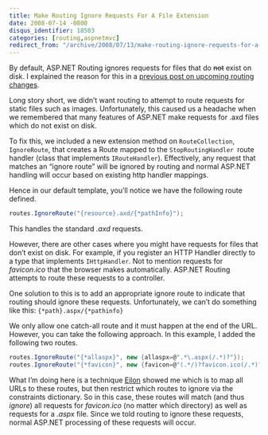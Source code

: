 ```yaml
---
title: Make Routing Ignore Requests For A File Extension
date: 2008-07-14 -0800
disqus_identifier: 18503
categories: [routing,aspnetmvc]
redirect_from: "/archive/2008/07/13/make-routing-ignore-requests-for-a-file-extension.aspx/"
---
```


By default, ASP.NET Routing ignores requests for files that do ~~not~~
exist on disk. I explained the reason for this in a [previous post on
upcoming routing
changes](https://haacked.com/archive/2008/04/10/upcoming-changes-in-routing.aspx "Upcoming Routing Changes").

Long story short, we didn’t want routing to attempt to route requests
for static files such as images. Unfortunately, this caused us a
headache when we remembered that many features of ASP.NET make requests
for .axd files which do not exist on disk.

To fix this, we included a new extension method on `RouteCollection`,
`IgnoreRoute`, that creates a Route mapped to the
`StopRoutingHandler `route handler (class that implements
`IRouteHandler`). Effectively, any request that matches an “ignore
route” will be ignored by routing and normal ASP.NET handling will occur
based on existing http handler mappings.

Hence in our default template, you’ll notice we have the following route
defined.

```csharp
routes.IgnoreRoute("{resource}.axd/{*pathInfo}");
```

This handles the standard *.axd* requests.

However, there are other cases where you might have requests for files
that don’t exist on disk. For example, if you register an HTTP Handler
directly to a type that implements `IHttpHandler`. Not to mention
requests for *favicon.ico* that the browser makes automatically. ASP.NET
Routing attempts to route these requests to a controller.

One solution to this is to add an appropriate ignore route to indicate
that routing should ignore these requests. Unfortunately, we can’t do
something like this: `{*path}.aspx/{*pathinfo}`

We only allow one catch-all route and it must happen at the end of the
URL. However, you can take the following approach. In this example, I
added the following two routes.

```csharp
routes.IgnoreRoute("{*allaspx}", new {allaspx=@".*\.aspx(/.*)?"});
routes.IgnoreRoute("{*favicon}", new {favicon=@"(.*/)?favicon.ico(/.*)?"});
```

What I’m doing here is a technique
[Eilon](http://weblogs.asp.net/leftslipper/ "Eilon Lipton's Blog")
showed me which is to map all URLs to these routes, but then restrict
which routes to ignore via the constraints dictionary. So in this case,
these routes will match (and thus *ignore*) all requests for
*favicon.ico* (no matter which directory) as well as requests for a
*.aspx* file. Since we told routing to ignore these requests, normal
ASP.NET processing of these requests will occur.

